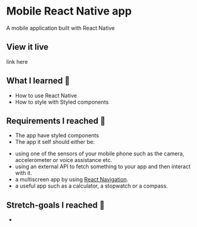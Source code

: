 # Mobile React Native app

A mobile application built with React Native

## View it live

link here

## What I learned 🧠

* How to use React Native
* How to style with Styled components

## Requirements I reached 🧪

* The app have styled components
* The app it self should either be:

- using one of the sensors of your mobile phone such as the camera, accelerometer or voice assistance etc.
- using an external API to fetch something to your app and then interact with it.
- a multiscreen app by using [React Navigation](https://facebook.github.io/react-native/docs/navigation).
- a useful app such as a calculator, a stopwatch or a compass.

## Stretch-goals I reached 🧘

* 

